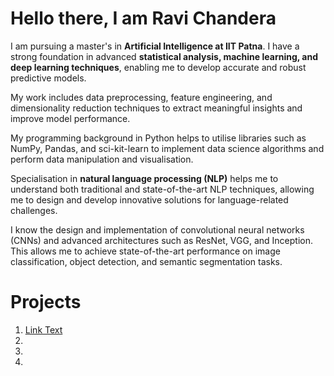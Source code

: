 # Hello there, I am Ravi Chandera
I am pursuing a master's in **Artificial Intelligence at IIT Patna**. I have a strong foundation in advanced **statistical analysis, machine learning, and deep learning techniques**, enabling me to develop accurate and robust predictive models.

My work includes data preprocessing, feature engineering, and dimensionality reduction techniques to extract meaningful insights and improve model performance.

My programming background in Python helps to utilise libraries such as NumPy, Pandas, and sci-kit-learn to implement data science algorithms and perform data manipulation and visualisation.

Specialisation in **natural language processing (NLP)** helps me to understand both traditional and state-of-the-art NLP techniques, allowing me to design and develop innovative solutions for language-related challenges.

I know the design and implementation of convolutional neural networks (CNNs) and advanced architectures such as ResNet, VGG, and Inception. This allows me to achieve state-of-the-art performance on image classification, object detection, and semantic segmentation tasks.

# Projects
1. [Link Text](URL)
2.
3.
4.
